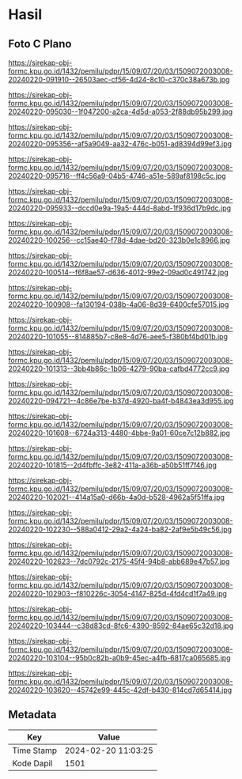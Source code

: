 # Hasil

## Foto C Plano

https://sirekap-obj-formc.kpu.go.id/1432/pemilu/pdpr/15/09/07/20/03/1509072003008-20240220-091910--26503aec-cf56-4d24-8c10-c370c38a673b.jpg

https://sirekap-obj-formc.kpu.go.id/1432/pemilu/pdpr/15/09/07/20/03/1509072003008-20240220-095030--1f047200-a2ca-4d5d-a053-2f88db95b299.jpg

https://sirekap-obj-formc.kpu.go.id/1432/pemilu/pdpr/15/09/07/20/03/1509072003008-20240220-095356--af5a9049-aa32-476c-b051-ad8394d99ef3.jpg

https://sirekap-obj-formc.kpu.go.id/1432/pemilu/pdpr/15/09/07/20/03/1509072003008-20240220-095716--ff4c56a9-04b5-4746-a51e-589af8198c5c.jpg

https://sirekap-obj-formc.kpu.go.id/1432/pemilu/pdpr/15/09/07/20/03/1509072003008-20240220-095933--dccd0e9a-19a5-444d-8abd-1f936d17b9dc.jpg

https://sirekap-obj-formc.kpu.go.id/1432/pemilu/pdpr/15/09/07/20/03/1509072003008-20240220-100256--cc15ae40-f78d-4dae-bd20-323b0e1c8966.jpg

https://sirekap-obj-formc.kpu.go.id/1432/pemilu/pdpr/15/09/07/20/03/1509072003008-20240220-100514--f6f8ae57-d636-4012-99e2-09ad0c491742.jpg

https://sirekap-obj-formc.kpu.go.id/1432/pemilu/pdpr/15/09/07/20/03/1509072003008-20240220-100908--fa130194-038b-4a06-8d39-6400cfe57015.jpg

https://sirekap-obj-formc.kpu.go.id/1432/pemilu/pdpr/15/09/07/20/03/1509072003008-20240220-101055--814885b7-c8e8-4d76-aee5-f380bf4bd01b.jpg

https://sirekap-obj-formc.kpu.go.id/1432/pemilu/pdpr/15/09/07/20/03/1509072003008-20240220-101313--3bb4b86c-1b06-4279-90ba-cafbd4772cc9.jpg

https://sirekap-obj-formc.kpu.go.id/1432/pemilu/pdpr/15/09/07/20/03/1509072003008-20240220-094721--4c86e7be-b37d-4920-ba4f-b4843ea3d955.jpg

https://sirekap-obj-formc.kpu.go.id/1432/pemilu/pdpr/15/09/07/20/03/1509072003008-20240220-101608--6724a313-4480-4bbe-9a01-60ce7c12b882.jpg

https://sirekap-obj-formc.kpu.go.id/1432/pemilu/pdpr/15/09/07/20/03/1509072003008-20240220-101815--2d4fbffc-3e82-411a-a36b-a50b51ff7f46.jpg

https://sirekap-obj-formc.kpu.go.id/1432/pemilu/pdpr/15/09/07/20/03/1509072003008-20240220-102021--414a15a0-d66b-4a0d-b528-4962a5f51ffa.jpg

https://sirekap-obj-formc.kpu.go.id/1432/pemilu/pdpr/15/09/07/20/03/1509072003008-20240220-102230--588a0412-29a2-4a24-ba82-2af9e5b49c56.jpg

https://sirekap-obj-formc.kpu.go.id/1432/pemilu/pdpr/15/09/07/20/03/1509072003008-20240220-102623--7dc0792c-2175-45f4-94b8-abb689e47b57.jpg

https://sirekap-obj-formc.kpu.go.id/1432/pemilu/pdpr/15/09/07/20/03/1509072003008-20240220-102903--f810226c-3054-4147-825d-4fd4cd1f7a49.jpg

https://sirekap-obj-formc.kpu.go.id/1432/pemilu/pdpr/15/09/07/20/03/1509072003008-20240220-103444--c38d83cd-8fc6-4390-8592-84ae65c32d18.jpg

https://sirekap-obj-formc.kpu.go.id/1432/pemilu/pdpr/15/09/07/20/03/1509072003008-20240220-103104--95b0c82b-a0b9-45ec-a4fb-6817ca065685.jpg

https://sirekap-obj-formc.kpu.go.id/1432/pemilu/pdpr/15/09/07/20/03/1509072003008-20240220-103620--45742e99-445c-42df-b430-814cd7d65414.jpg


## Metadata

| Key        | Value               |
| ---------- | ------------------- |
| Time Stamp | 2024-02-20 11:03:25 |
| Kode Dapil | 1501                |



